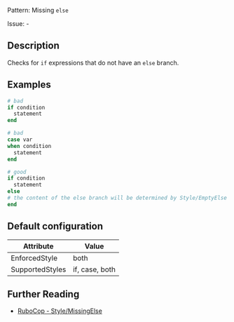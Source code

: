 Pattern: Missing `else`

Issue: -

## Description

Checks for `if` expressions that do not have an `else` branch.

## Examples

```ruby
# bad
if condition
  statement
end
```
```ruby
# bad
case var
when condition
  statement
end
```
```ruby
# good
if condition
  statement
else
# the content of the else branch will be determined by Style/EmptyElse
end
```

## Default configuration

Attribute | Value
--- | ---
EnforcedStyle | both
SupportedStyles | if, case, both

## Further Reading

* [RuboCop - Style/MissingElse](https://docs.rubocop.org/rubocop/cops_style.html#stylemissingelse)
